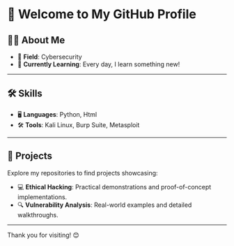 # 🌟 Welcome to My GitHub Profile

## 🧑‍💻 About Me



- 💼 **Field**: Cybersecurity
- 🌟 **Currently Learning**: Every day, I learn something new!
  

---

## 🛠️ Skills

- 🖥️ **Languages**: Python, Html
- 🛠️ **Tools**: Kali Linux, Burp Suite, Metasploit

---

## 🌟  Projects

Explore my repositories to find projects showcasing:

- 💻 **Ethical Hacking**: Practical demonstrations and proof-of-concept implementations.
- 🔍 **Vulnerability Analysis**: Real-world examples and detailed walkthroughs.

---

Thank you for visiting! 😊
